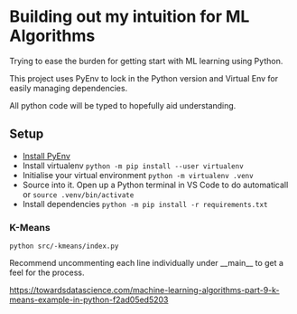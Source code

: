 # Building out my intuition for ML Algorithms

Trying to ease the burden for getting start with ML learning using Python.

This project uses PyEnv to lock in the Python version and Virtual Env for easily managing dependencies.

All python code will be typed to hopefully aid understanding.

## Setup

- [Install PyEnv](https://github.com/pyenv/pyenv-installer)
- Install virtualenv
  `python -m pip install --user virtualenv`
- Initialise your virtual environment
  `python -m virtualenv .venv`
- Source into it. Open up a Python terminal in VS Code to do automaticall or
  `source .venv/bin/activate`
- Install dependencies
  `python -m pip install -r requirements.txt`

### K-Means

`python src/-kmeans/index.py`

Recommend uncommenting each line individually under \_\_main\_\_ to get a feel for the process.

https://towardsdatascience.com/machine-learning-algorithms-part-9-k-means-example-in-python-f2ad05ed5203
